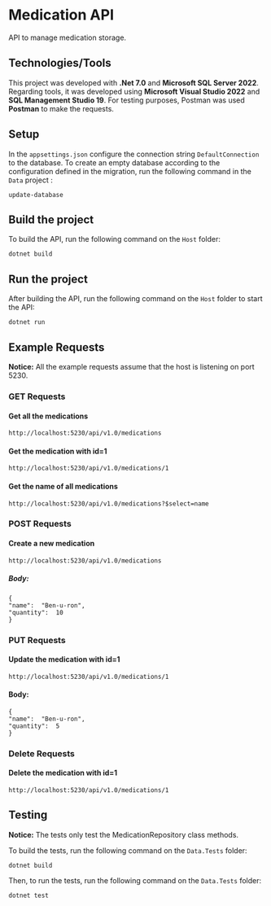 # Medication API
API to manage medication storage.

## Technologies/Tools
This project was developed with **.Net 7.0** and **Microsoft SQL Server 2022**.
Regarding tools, it was developed using **Microsoft Visual Studio 2022** and **SQL Management Studio 19**.
For testing purposes, Postman was used **Postman** to make the requests.

## Setup
In the ```appsettings.json``` configure the connection string ```DefaultConnection``` to the database.
To create an empty database according to the configuration defined in the migration, run the following command in the ```Data``` project :
```
update-database
```
## Build the project
To build the API, run the following command on the ```Host``` folder:
```
dotnet build
```
## Run the project
After building the API, run the following command on the ```Host``` folder to start the API:
```
dotnet run
```

## Example Requests
**Notice:** All the example requests assume that the host is listening on port 5230.
### GET Requests
#### Get all the medications 
```
http://localhost:5230/api/v1.0/medications
```
#### Get the medication with id=1
```
http://localhost:5230/api/v1.0/medications/1
```
#### Get the name of all medications
```
http://localhost:5230/api/v1.0/medications?$select=name
```
### POST Requests
#### Create a new medication
```
http://localhost:5230/api/v1.0/medications
```
##### Body:
```
{
"name":  "Ben-u-ron",
"quantity":  10
} 
```
### PUT Requests
#### Update the medication with id=1
```
http://localhost:5230/api/v1.0/medications/1
```
#### Body:
```
{
"name":  "Ben-u-ron",
"quantity":  5
} 
```
### Delete Requests
#### Delete the medication with id=1
```
http://localhost:5230/api/v1.0/medications/1
```

## Testing

**Notice:** The tests only test the MedicationRepository class methods.

To build the tests, run the following command on the ```Data.Tests``` folder:
```
dotnet build
```
Then, to run the tests, run the following command on the ```Data.Tests``` folder:
```
dotnet test
```